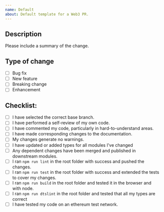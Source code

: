 ```yaml
---
name: Default
about: Default template for a Web3 PR.
---
```


<!-- 

Release PR: 

1. Create the desired compare view 
   (e.g.: https://github.com/ethereum/web3.js/compare/2.x...1.x)

2. Add the template query to the URL "?template=release.md" 
   (e.g.: https://github.com/ethereum/web3.js/compare/2.x...1.x?template=release.md)
   
3. Press "Create pull request"

-->

## Description

Please include a summary of the change.

<!--- 

Optional if an issue is fixed:
Fixes #(issue)
-->

## Type of change

<!--- Please delete options that are not relevant. -->

- [ ] Bug fix 
- [ ] New feature 
- [ ] Breaking change
- [ ] Enhancement

## Checklist:

- [ ] I have selected the correct base branch.
- [ ] I have performed a self-review of my own code.
- [ ] I have commented my code, particularly in hard-to-understand areas.
- [ ] I have made corresponding changes to the documentation.
- [ ] My changes generate no warnings.
- [ ] I have updated or added types for all modules I've changed
- [ ] Any dependent changes have been merged and published in downstream modules.
- [ ] I ran ```npm run lint``` in the root folder with success and pushed the changes.
- [ ] I ran ```npm run test``` in the root folder with success and extended the tests to cover my changes.
- [ ] I ran ```npm run build``` in the root folder and tested it in the browser and with node.
- [ ] I ran ```npm run dtslint``` in the root folder and tested that all my types are correct
- [ ] I have tested my code on an ethereum test network.
